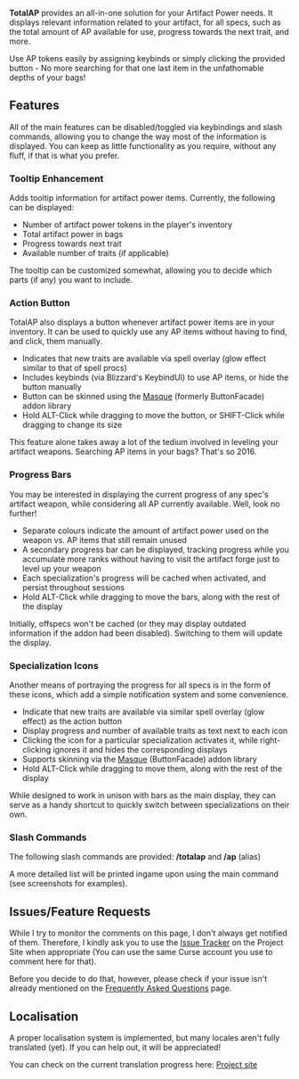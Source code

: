 <html><head><title>TotalAP 1.3</title>
<link rel="stylesheet" type="text/css" href="curse.css"/>
</head><body>
<p><strong>TotalAP</strong> provides an all-in-one solution for your Artifact Power needs.
It displays relevant information related to your artifact, for all specs, such as the total amount of AP available for use, progress towards the next trait, and more.</p>
<p>Use AP tokens easily by assigning keybinds or simply clicking the provided button - No more searching for that one last item in the unfathomable depths of your bags!</p>

<h2>Features</h2>
<p>All of the main features can be disabled/toggled via keybindings and slash commands, allowing you to change the way most of the information is displayed. You can keep as little functionality as you require, without any fluff, if that is what you prefer.</p>

<h3>Tooltip Enhancement</h3>
<p>Adds tooltip information for artifact power items. Currently, the following can be displayed:</p>
<ul>
<li>Number of artifact power tokens in the player's inventory</li>
<li>Total artifact power in bags</li>
<li>Progress towards next trait</li>
<li>Available number of traits (if applicable)</li>
</ul>
<p>The tooltip can be customized somewhat, allowing you to decide which parts (if any) you want to include.</p>

<h3>Action Button</h3>
<p>TotalAP also displays a button whenever artifact power items are in your inventory.
It can be used to quickly use any AP items without having to find, and click, them manually.</p>
<ul>
<li>Indicates that new traits are available via spell overlay (glow effect similar to that of spell procs)</li>
<li>Includes keybinds (via Blizzard's KeybindUI) to use AP items, or hide the button manually</li>
<li>Button can be skinned using the <a href="https://mods.curse.com/addons/wow/masque">Masque</a> (formerly ButtonFacade) addon library</li>
<li>Hold ALT-Click while dragging to move the button, or SHIFT-Click while dragging to change its size</li>
</ul>
<p>This feature alone takes away a lot of the tedium involved in leveling your artifact weapons. Searching AP items in your bags? That's so 2016.</p>
<h3>Progress Bars</h3>
<p>You may be interested in displaying the current progress of any spec's artifact weapon, while considering all AP currently available. Well, look no further!</p>
<ul>
<li>Separate colours indicate the amount of artifact power used on the weapon vs. AP items that still remain unused</li>
<li>A secondary progress bar can be displayed, tracking progress while you accumulate more ranks without having to visit the artifact forge just to level up your weapon</li>
<li>Each specialization's progress will be cached when activated, and persist throughout sessions </li>
<li>Hold ALT-Click while dragging to move the bars, along with the rest of the display</li>
</ul>
<p>Initially, offspecs won't be cached (or they may display outdated information if the addon had been disabled). Switching to them will update the display.</p>
<h3>Specialization Icons</h3>
<p>Another means of portraying the progress for all specs is in the form of these icons, which add a simple notification system and some convenience.</p>
<ul>
<li>Indicate that new traits are available via similar spell overlay (glow effect) as the action button</li>
<li>Display progress and number of available traits as text next to each icon</li>
<li>Clicking the icon for a particular specialization activates it, while right-clicking ignores it and hides the corresponding displays</li>
<li>Supports skinning via the  <a href="https://mods.curse.com/addons/wow/masque">Masque</a> (ButtonFacade) addon library</li>
<li>Hold ALT-Click while dragging to move them, along with the rest of the display</li>
</ul>
<p>While designed to work in unison with bars as the main display, they can serve as a handy shortcut to quickly switch between specializations on their own.</p>

<h3>Slash Commands</h3>
<p>The following slash commands are provided: <strong>/totalap</strong> and <strong>/ap</strong> (alias)</p>
<p>A more detailed list will be printed ingame upon using the main command (see screenshots for examples).</p>

<h2>Issues/Feature Requests</h2>
<p>While I try to monitor the comments on this page, I don't always get notified of them. Therefore, I kindly ask you to use the <a href="https://wow.curseforge.com/projects/totalap/issues">Issue Tracker</a> on the Project Site when appropriate  (You can use the same Curse account you use to comment here for that).</p>

<p>Before you decide to do that, however, please check if your issue isn't already mentioned on the <a href="https://wow.curseforge.com/projects/totalap/pages/faq">Frequently Asked Questions</a> page.</p>


<h2>Localisation</h2>
<p>A proper localisation system is implemented, but many locales aren't fully translated (yet). If you can help out, it will be appreciated!</p>
<p> You can check on the current translation progress here: <a href="https://wow.curseforge.com/projects/totalap/localization">Project site</a></p>


</body></html>